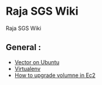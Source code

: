 # Raja SGS Wiki

Raja SGS Wiki
## General :

  * [Vector on Ubuntu](vector.md)
  * [Virtualenv](virtualenv.md)
  * [How to upgrade volumne in Ec2](ec2-volume-upgrade.md)